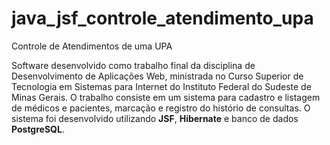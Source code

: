# java_jsf_controle_atendimento_upa
Controle de Atendimentos de uma UPA

Software desenvolvido como trabalho final da disciplina de Desenvolvimento de Aplicações Web, ministrada no Curso Superior de Tecnologia em Sistemas para Internet do Instituto Federal do Sudeste de Minas Gerais.
O trabalho consiste em um sistema para cadastro e listagem de médicos e pacientes, marcação e registro do histório de consultas. O sistema foi desenvolvido utilizando <strong>JSF</strong>, <strong>Hibernate</strong> e banco de dados <strong>PostgreSQL</strong>.

